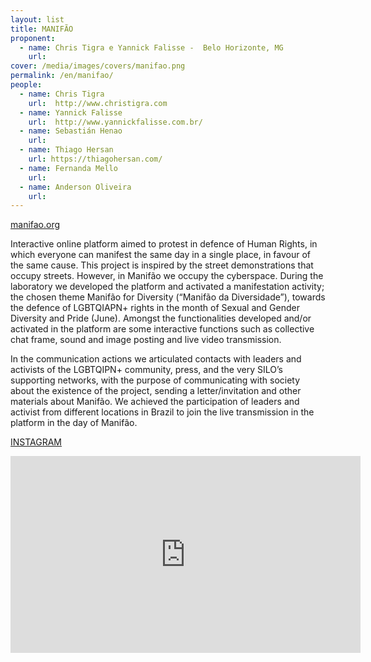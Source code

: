 ```yaml
---
layout: list
title: MANIFÃO 
proponent:
  - name: Chris Tigra e Yannick Falisse -  Belo Horizonte, MG
    url: 
cover: /media/images/covers/manifao.png
permalink: /en/manifao/
people:
  - name: Chris Tigra
    url:  http://www.christigra.com
  - name: Yannick Falisse
    url:  http://www.yannickfalisse.com.br/
  - name: Sebastián Henao
    url:   
  - name: Thiago Hersan
    url: https://thiagohersan.com/
  - name: Fernanda Mello
    url:
  - name: Anderson Oliveira
    url:
---
```


[manifao.org](https://manifao.org)
  
Interactive online platform aimed to protest in defence of Human Rights, in which everyone can manifest the same day in a single place, in favour of the same cause. This project is inspired by the street demonstrations that occupy streets. However, in Manifão we occupy the cyberspace. During the laboratory we developed the platform and activated a manifestation activity; the chosen theme Manifão for Diversity (“Manifão da Diversidade”), towards the defence of LGBTQIAPN+ rights in the month of Sexual and Gender Diversity and Pride (June). Amongst the functionalities developed and/or activated in the platform are some interactive functions such as collective chat frame, sound and image posting and live video transmission.
  
In the communication actions we articulated contacts with leaders and activists of the LGBTQIPN+ community, press, and the very SILO’s supporting networks, with the purpose of communicating with society about the existence of the project, sending a letter/invitation and other materials about Manifão. We achieved the participation of leaders and activist from different locations in Brazil to join the live transmission in the platform in the day of Manifão.

[INSTAGRAM](https://www.instagram.com/manifao/)


<div class="video-wrapper video-wrapper-16x9">
<iframe width="560" height="315" src="https://www.youtube.com/embed/vAt2K0fKtBA" frameborder="0" allow="accelerometer; autoplay; encrypted-media; gyroscope; picture-in-picture" allowfullscreen></iframe>
</div>